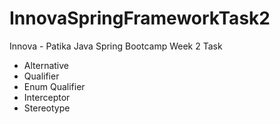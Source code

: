 # InnovaSpringFrameworkTask2
Innova - Patika Java Spring Bootcamp Week 2 Task

- Alternative
- Qualifier
- Enum Qualifier
- Interceptor
- Stereotype
